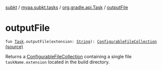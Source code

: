 [subkt](../../index.md) / [myaa.subkt.tasks](../index.md) / [org.gradle.api.Task](index.md) / [outputFile](./output-file.md)

# outputFile

`fun `[`Task`](https://docs.gradle.org/current/javadoc/org/gradle/api/Task.html)`.outputFile(extension: `[`String`](https://kotlinlang.org/api/latest/jvm/stdlib/kotlin/-string/index.html)`): `[`ConfigurableFileCollection`](https://docs.gradle.org/current/javadoc/org/gradle/api/file/ConfigurableFileCollection.html) [(source)](https://github.com/Myaamori/SubKt/blob/0.1.11/src/main/kotlin/myaa/subkt/tasks/tasks.kt#L579)

Returns a [ConfigurableFileCollection](https://docs.gradle.org/current/javadoc/org/gradle/api/file/ConfigurableFileCollection.html) containing a single file `taskName.extension`
located in the build directory.

